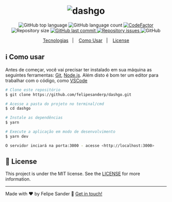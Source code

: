 <h1 align="center">
    <img alt="dashgo" src="https://res.cloudinary.com/felipesanderp/image/upload/v1645404914/readme_logos/logo-dashgo_agv9se.svg" />
    <br>
</h1>

<p align="center">
  <img alt="GitHub top language" src="https://img.shields.io/github/languages/top/felipesanderp/dashgo.svg">

  <img alt="GitHub language count" src="https://img.shields.io/github/languages/count/felipesanderp/dashgo.svg">
  
   <a href="https://www.codefactor.io/repository/github/felipesanderp/dashgo">
     <img src="https://www.codefactor.io/repository/github/felipesanderp/dashgo/badge"  alt="CodeFactor" />
   </a>
  
  <img alt="Repository size" src="https://img.shields.io/github/repo-size/felipesanderp/dashgo.svg">
  <a href="https://github.com/felipesanderp/dashgo/commits/">
    <img alt="GitHub last commit" src="https://img.shields.io/github/last-commit/felipesanderp/dashgo.svg">
  </a>

  <a href="https://github.com/felipesanderp/dashgo/issues">
    <img alt="Repository issues" src="https://img.shields.io/github/issues/felipesanderp/dashgo.svg">
  </a>
    
  <img alt="GitHub" src="https://img.shields.io/github/license/felipesanderp/dashgo">
</p>

<p align="center">
  <a href="#rocket-tecnologias">Tecnologias</a>&nbsp;&nbsp;&nbsp;|&nbsp;&nbsp;&nbsp;
  <a href="#information_source-como-usar">Como Usar</a>&nbsp;&nbsp;&nbsp;|&nbsp;&nbsp;&nbsp;
  <a href="#memo-license">License</a>
</p>

## :information_source: Como usar

Antes de começar, você vai precisar ter instalado em sua máquina as seguintes ferramentas: [Git](https://git-scm.com), [Node.js](https://nodejs.org/en/). 
Além disto é bom ter um editor para trabalhar com o código, como [VSCode](https://code.visualstudio.com/)

```bash
# Clone este repositório
$ git clone https://github.com/felipesanderp/dashgo.git

# Acesse a pasta do projeto no terminal/cmd
$ cd dashgo

# Instale as dependências
$ yarn

# Execute a aplicação em modo de desenvolvimento
$ yarn dev

O servidor inciará na porta:3000 - acesse <http://localhost:3000> 
```

## :memo: License
This project is under the MIT license. See the [LICENSE](https://github.com/felipesanderp/dashgo/blob/master/LICENSE) for more information.

---

Made with ♥ by Felipe Sander :wave: [Get in touch!](https://www.linkedin.com/in/felipesander)

